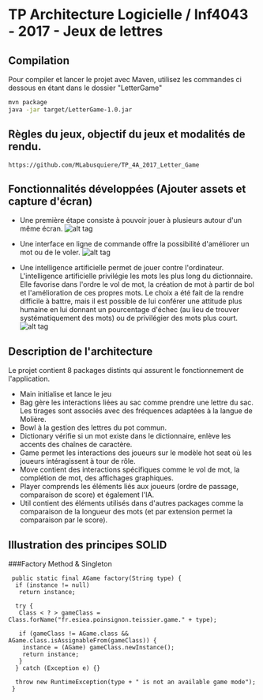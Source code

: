 # TP Architecture Logicielle / Inf4043 - 2017 - Jeux de lettres

## Compilation
Pour compiler et lancer le projet avec Maven, utilisez les commandes ci dessous en étant dans le dossier "LetterGame"
```bash
mvn package
java -jar target/LetterGame-1.0.jar
```
## Règles du jeux, objectif du jeux et modalités de rendu. 

```
https://github.com/MLabusquiere/TP_4A_2017_Letter_Game
```

## Fonctionnalités développées (Ajouter assets et capture d'écran)
- Une première étape consiste à pouvoir jouer à plusieurs autour d'un même écran.
![alt tag](https://github.com/DPoSign/INF4043-Letter-Game-POINSIGNON-TEISSIER/blob/master/assets/completing.PNG)

- Une interface en ligne de commande offre la possibilité d'améliorer un mot ou de le voler.
![alt tag](https://github.com/DPoSign/INF4043-Letter-Game-POINSIGNON-TEISSIER/blob/master/assets/steal.png)

- Une intelligence artificielle permet de jouer contre l'ordinateur. L'intelligence artificielle privilégie les mots les plus long du dictionnaire. Elle favorise dans l'ordre le vol de mot, la création de mot à partir de bol et l'amélioration de ces propres mots. Le choix a été fait de la rendre difficile à battre, mais il est possible de lui conférer une attitude plus humaine en lui donnant un pourcentage d'échec (au lieu de trouver systématiquement des mots) ou de privilégier des mots plus court. 
![alt tag](https://github.com/DPoSign/INF4043-Letter-Game-POINSIGNON-TEISSIER/blob/master/assets/bot.png)

## Description de l'architecture
Le projet contient 8 packages distints qui assurent le fonctionnement de l'application.

- Main initialise et lance le jeu
- Bag gère les interactions liées au sac comme prendre une lettre du sac. Les tirages sont associés avec des fréquences adaptées à la langue de Molière.
- Bowl à la gestion des lettres du pot commun.
- Dictionary vérifie si un mot existe dans le dictionnaire, enlève les accents des chaînes de caractère.
- Game permet les interactions des joueurs sur le modèle hot seat où les joueurs intéragissent à tour de rôle.
- Move contient des interactions spécifiques comme le vol de mot, la complétion de mot, des affichages graphiques.
- Player comprends les éléments liés aux joueurs (ordre de passage, comparaison de score) et également l'IA.
- Util contient des éléments utilisés dans d'autres packages comme la comparaison de la longueur des mots (et par extension permet la comparaison par le score).

## Illustration des principes SOLID

###Factory Method & Singleton
```
 public static final AGame factory(String type) {
  if (instance != null)
   return instance;

  try {
   Class < ? > gameClass = Class.forName("fr.esiea.poinsignon.teissier.game." + type);

   if (gameClass != AGame.class && AGame.class.isAssignableFrom(gameClass)) {
    instance = (AGame) gameClass.newInstance();
    return instance;
   }
  } catch (Exception e) {}

  throw new RuntimeException(type + " is not an available game mode");
 }
```

